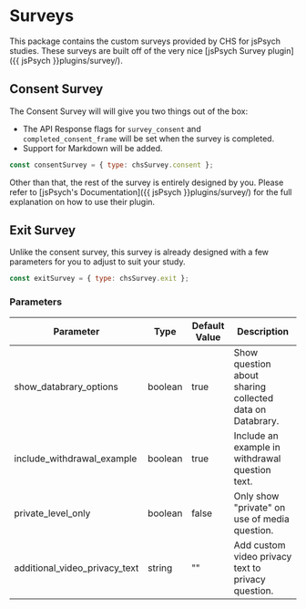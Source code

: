 # Surveys

This package contains the custom surveys provided by CHS for jsPsych studies. These surveys are built off of the very nice [jsPsych Survey plugin]({{ jsPsych }}plugins/survey/).

## Consent Survey

The Consent Survey will will give you two things out of the box:

- The API Response flags for `survey_consent` and `completed_consent_frame` will be set when the survey is completed.
- Support for Markdown will be added.

```javascript
const consentSurvey = { type: chsSurvey.consent };
```

Other than that, the rest of the survey is entirely designed by you. Please refer to [jsPsych's Documentation]({{ jsPsych }}plugins/survey/) for the full explanation on how to use their plugin.

## Exit Survey

Unlike the consent survey, this survey is already designed with a few parameters for you to adjust to suit your study.

```javascript
const exitSurvey = { type: chsSurvey.exit };
```

### Parameters

| Parameter                     | Type    | Default Value | Description                                              |
| ----------------------------- | ------- | ------------- | -------------------------------------------------------- |
| show_databrary_options        | boolean | true          | Show question about sharing collected data on Databrary. |
| include_withdrawal_example    | boolean | true          | Include an example in withdrawal question text.          |
| private_level_only            | boolean | false         | Only show "private" on use of media question.            |
| additional_video_privacy_text | string  | ""            | Add custom video privacy text to privacy question.       |
